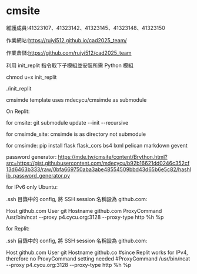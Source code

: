# cmsite
維護成員:41323107、41323142、41323145、41323148、41323150

作業網站:https://ruiyi512.github.io/cad2025_team/

作業倉儲:https://github.com/ruiyi512/cad2025_team


利用 init_replit 指令取下子模組並安裝所需 Python 模組

chmod u+x init_replit

./init_replit

cmsimde template uses mdecycu/cmsimde as submodule

On Replit:

for cmsite: git submodule update --init --recursive 

for cmsimde_site: cmsimde is as directory not submodule

for cmsimde: pip install flask flask_cors bs4 lxml pelican markdown gevent

password generator: https://mde.tw/cmsite/content/Brython.html?src=https://gist.githubusercontent.com/mdecycu/b92b16621dd0246c352cf13d6463b333/raw/0bfa669750aba3abe48554509bbd43d65b6e5c82/hashlib_password_generator.py 

for IPv6 only Ubuntu:

.ssh 目錄中的 config, 將 SSH session 名稱設為 github.com:

Host github.com
User git
Hostname github.com
ProxyCommand /usr/bin/ncat --proxy p4.cycu.org:3128 --proxy-type http %h %p

for Replit:

.ssh 目錄中的 config, 將 SSH session 名稱設為 github.com:

Host github.com
User git
Hostname github.co
#since Replit works for IPv4, therefore no ProxyCommand setting needed
#ProxyCommand /usr/bin/ncat --proxy p4.cycu.org:3128 --proxy-type http %h %p
